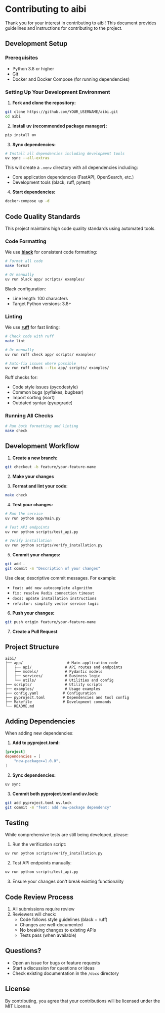 # Contributing to aibi

Thank you for your interest in contributing to aibi! This document provides guidelines and instructions for contributing to the project.

## Development Setup

### Prerequisites

- Python 3.8 or higher
- Git
- Docker and Docker Compose (for running dependencies)

### Setting Up Your Development Environment

1. **Fork and clone the repository:**

```bash
git clone https://github.com/YOUR_USERNAME/aibi.git
cd aibi
```

2. **Install uv (recommended package manager):**

```bash
pip install uv
```

3. **Sync dependencies:**

```bash
# Install all dependencies including development tools
uv sync --all-extras
```

This will create a `.venv` directory with all dependencies including:
- Core application dependencies (FastAPI, OpenSearch, etc.)
- Development tools (black, ruff, pytest)

4. **Start dependencies:**

```bash
docker-compose up -d
```

## Code Quality Standards

This project maintains high code quality standards using automated tools.

### Code Formatting

We use **[black](https://black.readthedocs.io/)** for consistent code formatting:

```bash
# Format all code
make format

# Or manually
uv run black app/ scripts/ examples/
```

Black configuration:
- Line length: 100 characters
- Target Python versions: 3.8+

### Linting

We use **[ruff](https://docs.astral.sh/ruff/)** for fast linting:

```bash
# Check code with ruff
make lint

# Or manually
uv run ruff check app/ scripts/ examples/

# Auto-fix issues where possible
uv run ruff check --fix app/ scripts/ examples/
```

Ruff checks for:
- Code style issues (pycodestyle)
- Common bugs (pyflakes, bugbear)
- Import sorting (isort)
- Outdated syntax (pyupgrade)

### Running All Checks

```bash
# Run both formatting and linting
make check
```

## Development Workflow

1. **Create a new branch:**

```bash
git checkout -b feature/your-feature-name
```

2. **Make your changes**

3. **Format and lint your code:**

```bash
make check
```

4. **Test your changes:**

```bash
# Run the service
uv run python app/main.py

# Test API endpoints
uv run python scripts/test_api.py

# Verify installation
uv run python scripts/verify_installation.py
```

5. **Commit your changes:**

```bash
git add .
git commit -m "Description of your changes"
```

Use clear, descriptive commit messages. For example:
- `feat: add new autocomplete algorithm`
- `fix: resolve Redis connection timeout`
- `docs: update installation instructions`
- `refactor: simplify vector service logic`

6. **Push your changes:**

```bash
git push origin feature/your-feature-name
```

7. **Create a Pull Request**

## Project Structure

```
aibi/
├── app/                    # Main application code
│   ├── api/               # API routes and endpoints
│   ├── models/            # Pydantic models
│   ├── services/          # Business logic
│   └── utils/             # Utilities and config
├── scripts/               # Utility scripts
├── examples/              # Usage examples
├── config.yaml           # Configuration
├── pyproject.toml        # Dependencies and tool config
├── Makefile              # Development commands
└── README.md
```

## Adding Dependencies

When adding new dependencies:

1. **Add to pyproject.toml:**

```toml
[project]
dependencies = [
    "new-package>=1.0.0",
]
```

2. **Sync dependencies:**

```bash
uv sync
```

3. **Commit both pyproject.toml and uv.lock:**

```bash
git add pyproject.toml uv.lock
git commit -m "feat: add new-package dependency"
```

## Testing

While comprehensive tests are still being developed, please:

1. Run the verification script:
```bash
uv run python scripts/verify_installation.py
```

2. Test API endpoints manually:
```bash
uv run python scripts/test_api.py
```

3. Ensure your changes don't break existing functionality

## Code Review Process

1. All submissions require review
2. Reviewers will check:
   - Code follows style guidelines (black + ruff)
   - Changes are well-documented
   - No breaking changes to existing APIs
   - Tests pass (when available)

## Questions?

- Open an issue for bugs or feature requests
- Start a discussion for questions or ideas
- Check existing documentation in the `/docs` directory

## License

By contributing, you agree that your contributions will be licensed under the MIT License.
